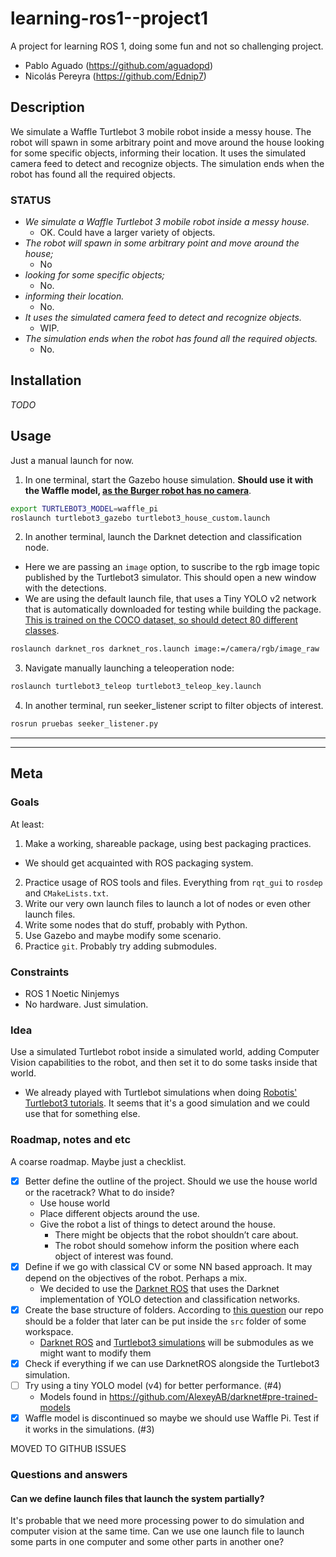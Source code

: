 # learning-ros1--project1

A project for learning ROS 1, doing some fun and not so challenging project.

- Pablo Aguado (https://github.com/aguadopd)
- Nicolás Pereyra (https://github.com/Ednip7)


## Description

We simulate a Waffle Turtlebot 3 mobile robot inside a messy house. The robot will spawn in some arbitrary point and move around the house looking for some specific objects, informing their location. It uses the simulated camera feed to detect and recognize objects. The simulation ends when the robot has found all the required objects.


### STATUS

- *We simulate a Waffle Turtlebot 3 mobile robot inside a messy house.*
    - OK. Could have a larger variety of objects.
- *The robot will spawn in some arbitrary point and move around the house;*
    - No
- *looking for some specific objects;*
    - No.
- *informing their location.*
    - No.
- *It uses the simulated camera feed to detect and recognize objects.*
    - WIP.
- *The simulation ends when the robot has found all the required objects.*
    - No.


## Installation

*TODO*


## Usage

Just a manual launch for now.

1. In one terminal, start the Gazebo house simulation. **Should use it with the Waffle model, [as the Burger robot has no camera](https://emanual.robotis.com/docs/en/platform/turtlebot3/features/#specifications)**.

```bash
export TURTLEBOT3_MODEL=waffle_pi
roslaunch turtlebot3_gazebo turtlebot3_house_custom.launch
```

2. In another terminal, launch the Darknet detection and classification node.
- Here we are passing an `image` option, to suscribe to the rgb image topic published by the Turtlebot3 simulator. This should open a new window with the detections.
- We are using the default launch file, that uses a Tiny YOLO v2 network that is automatically downloaded for testing while building the package. [This is trained on the COCO dataset, so should detect 80 different classes](https://github.com/leggedrobotics/darknet_ros).

```bash
roslaunch darknet_ros darknet_ros.launch image:=/camera/rgb/image_raw
```

3. Navigate manually launching a teleoperation node:

```bash
roslaunch turtlebot3_teleop turtlebot3_teleop_key.launch
```

4. In another terminal, run seeker_listener script to filter objects of interest.

```bash
rosrun pruebas seeker_listener.py
```
------------------------------------------------
------------------------------------------------


## Meta

### Goals

At least:

1. Make a working, shareable package, using best packaging practices.
  - We should get acquainted with ROS packaging system.
2. Practice usage of ROS tools and files. Everything from `rqt_gui` to `rosdep` and `CMakeLists.txt`.
3. Write our very own launch files to launch a lot of nodes or even other launch files.
4. Write some nodes that do stuff, probably with Python.
5. Use Gazebo and maybe modify some scenario.
5. Practice `git`. Probably try adding submodules.


### Constraints

- ROS 1 Noetic Ninjemys
- No hardware. Just simulation.


### Idea

Use a simulated Turtlebot robot inside a simulated world, adding Computer Vision capabilities to the robot, and then set
it to do some tasks inside that world.

- We already played with Turtlebot simulations when doing [Robotis' Turtlebot3
  tutorials](https://emanual.robotis.com/docs/en/platform/turtlebot3/overview/). It seems that it's a good simulation
  and we could use that for something else.



### Roadmap, notes and etc

A coarse roadmap. Maybe just a checklist.

- [X] Better define the outline of the project. Should we use the house world or the racetrack? What to do inside?
  - Use house world
  - Place different objects around the use.
  - Give the robot a list of things to detect around the house.
	- There might be objects that the robot shouldn’t care about.
	- The robot should somehow inform the position where each object of interest was found.
- [X] Define if we go with classical CV or some NN based approach. It may depend on the objectives of the robot. Perhaps
      a mix.
  - We decided to use the [Darknet ROS](https://github.com/leggedrobotics/darknet_ros) that uses the Darknet implementation of YOLO detection and classification networks.
- [X] Create the base structure of folders. According to [this question](https://answers.ros.org/question/257855/git-strategy-for-catkin-and-package-folders/) our repo should be a folder that later can be put inside the `src` folder of some workspace.
  - [Darknet ROS](https://github.com/leggedrobotics/darknet_ros) and [Turtlebot3 simulations](https://github.com/ROBOTIS-GIT/turtlebot3_simulations) will be submodules as we might want to modify them
- [X] Check if everything if we can use DarknetROS alongside the Turtlebot3 simulation.
- [ ] Try using a tiny YOLO model (v4) for better performance. (#4)
  - Models found in https://github.com/AlexeyAB/darknet#pre-trained-models
- [X] Waffle model is discontinued so maybe we should use Waffle Pi. Test if it works in the simulations. (#3)

MOVED TO GITHUB ISSUES


### Questions and answers

#### Can we define launch files that launch the system partially?

It's probable that we need more processing power to do simulation and computer vision at the same time. Can we use one
launch file to launch some parts in one computer and some other parts in another one?
